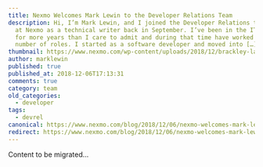 ```yaml
---
title: Nexmo Welcomes Mark Lewin to the Developer Relations Team
description: Hi, I’m Mark Lewin, and I joined the Developer Relations team here
  at Nexmo as a technical writer back in September. I’ve been in the IT industry
  for more years than I care to admit and during that time have worked in a
  number of roles. I started as a software developer and moved into […]
thumbnail: https://www.nexmo.com/wp-content/uploads/2018/12/brackley-large.jpg
author: marklewin
published: true
published_at: 2018-12-06T17:13:31
comments: true
category: team
old_categories:
  - developer
tags:
  - devrel
canonical: https://www.nexmo.com/blog/2018/12/06/nexmo-welcomes-mark-lewin-to-the-developer-relations-team-dr
redirect: https://www.nexmo.com/blog/2018/12/06/nexmo-welcomes-mark-lewin-to-the-developer-relations-team-dr
---
```

Content to be migrated...
